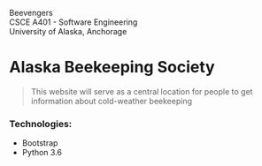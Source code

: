 

Beevengers  
CSCE A401 - Software Engineering  
University of Alaska, Anchorage 

<h1>Alaska Beekeeping Society </h1>

><p>This website will serve as a central location for people to get information about cold-weather beekeeping</p>

<h3>Technologies:</h3>
<ul>
<li> Bootstrap </li>
<li> Python 3.6</li>
</ul>

